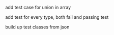 add test case for union in array

add test for every type, both fail and passing test

build up test classes from json